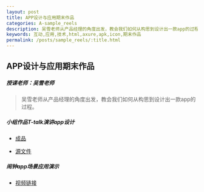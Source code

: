 ```yaml
---
layout: post
title: APP设计与应用期末作品
categories: A-sample_reels
description: 吴雪老师从产品经理的角度出发，教会我们如何从构思到设计出一款app的过程。
keywords: 互动,应用,技术,html,axure,apk,icon,期末作品
permalink: /posts/sample_reels/:title.html
---  
```

## APP设计与应用期末作品
##### 授课老师：吴雪老师

> 吴雪老师从产品经理的角度出发，教会我们如何从构思到设计出一款app的过程。

##### 小组作品T-talk演讲app设计
- [成品](https://lujiayan.gitee.io/app_axure)

- [源文件](https://gitee.com/lujiayan/APP_team)


#####  闹钟app场景应用演示
- [视频链接](https://v.youku.com/v_show/id_XMzkwODc0ODM4NA==.html?spm=a2h3j.8428770.3416059.1)